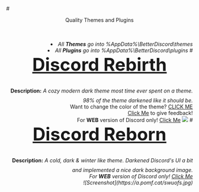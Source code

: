 #<DIV ALIGN=CENTER>Quality Themes and Plugins</div><br><div align=right><br>
<li><i>All <b>Themes</b> go into %AppData%\BetterDiscord\themes</i>
<li><i>All <b>Plugins</b> go into %AppData%\BetterDiscord\plugins</i>
#<font size="25"><b><DIV ALIGN=CENTER><a href="https://github.com/Chaotiic/Discord-Themes-and-Plugins/blob/master/Themes/Discord%20Rebirth.css">Discord Rebirth</a></div></b></font>
<b>Description:</b><i> A cozy modern dark theme most time ever spent on a theme. 98% of the theme darkened like it should be.</i> </b><br>Want to change the color of the theme? <a href="http://pastebin.com/jNQLS005">CLICK ME</a><br>
<a href="http://goo.gl/vcT0Mt">Click Me</a> to give feedback! <br>
For <b>WEB</b> version of Discord only! <a href="https://userstyles.org/styles/125412/discord-rebirth">Click Me</a>
<img href="https://github.com/Chaotiic/Discord-Themes-and-Plugins/blob/master/Themes/Dark%20Mode%20Rebirth.css" src="https://i.imgur.com/lPdrdDe.png"></img>
#<font size="25"><b><DIV ALIGN=CENTER><a href="https://github.com/Chaotiic/Discord-Themes-and-Plugins/blob/master/Themes/Discord%20Reborn.css">Discord Reborn</a></div></b></font>
<b>Description:</b><i> A cold, dark & winter like theme. Darkened Discord's UI a bit and implemented a nice dark background image.</b><br>
For <b>WEB</b> version of Discord only! <a href="https://userstyles.org/styles/125848/discord-reborn">Click Me</a><br>
![Screenshot](https://a.pomf.cat/swuofs.jpg)
